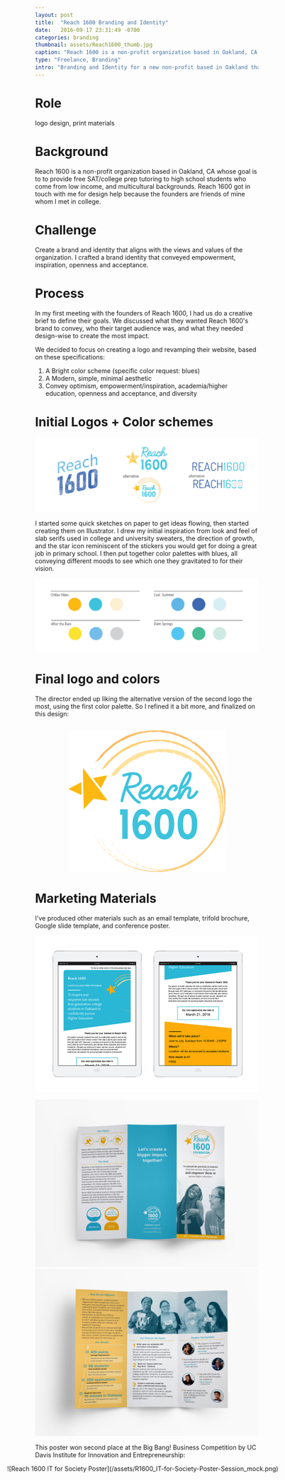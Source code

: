 ```yaml
---
layout: post
title:  "Reach 1600 Branding and Identity"
date:   2016-09-17 23:31:49 -0700
categories: branding
thumbnail: assets/Reach1600_thumb.jpg
caption: "Reach 1600 is a non-profit organization based in Oakland, CA that helps high school students succeed on the SAT."
type: "Freelance, Branding"
intro: "Branding and Identity for a new non-profit based in Oakland that helps high school students succeed on the SAT."
---
```

# Role
logo design, print materials

# Background
Reach 1600 is a non-profit organization based in Oakland, CA whose goal is to to provide free SAT/college prep tutoring to high school students who come from low income, and multicultural backgrounds. Reach 1600 got in touch with me for design help because the founders are friends of mine whom I met in college.

# Challenge
Create a brand and identity that aligns with the views and values of the organization. I crafted a brand identity that conveyed empowerment, inspiration, openness and acceptance.

# Process
In my first meeting with the founders of Reach 1600, I had us do a creative brief to define their goals. We discussed what they wanted Reach 1600's brand to convey, who their target audience was, and what they needed design-wise to create the most impact.

We decided to focus on creating a logo and revamping their website, based on these specifications:

1. A Bright color scheme (specific color request: blues)
2. A Modern, simple, minimal aesthetic
3. Convey optimism, empowerment/inspiration, academia/higher education, openness and acceptance, and diversity

# Initial Logos + Color schemes
![Reach 1600 initial logos](/assets/r1600_logos.png)

I started some quick sketches on paper to get ideas flowing, then started creating them on Illustrator. I drew my initial inspiration from look and feel of slab serifs used in college and university sweaters, the direction of growth, and the star icon reminiscent of the stickers you would get for doing a great job in primary school. I then put together color palettes with blues, all conveying different moods to see which one they gravitated to for their vision.

![Reach 1600 color schemes](/assets/r1600_colors.png)

# Final logo and colors
The director ended up liking the alternative version of the second logo the most, using the first color palette. So I refined it a bit more, and finalized on this design:

<p style="text-align: center;"><img src="/assets/Reach_1600_final_logo.png" alt="Final logo for Reach 1600" style="margin-top: 1em;"></p>


# Marketing Materials
I've produced other materials such as an email template, trifold brochure, Google slide template, and conference poster. 

![Reach 1600 newsletter](/assets/r1600_newsletters.jpg)

![Reach 1600 brochure front](/assets/R1600_brochure2.jpg)
![Reach 1600 brochure back ](/assets/R1600_brochure.jpg)

This poster won second place at the Big Bang! Business Competition by UC Davis Institute for Innovation and Entrepreneurship:
<div style="width: 125%; margin-left: -4.5em;" markdown="1">
![Reach 1600 IT for Society Poster](/assets/R1600_IT-for-Society-Poster-Session_mock.png)
</div>

